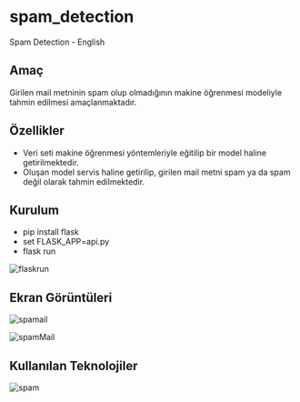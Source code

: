 # spam_detection
Spam Detection - English

## Amaç

Girilen mail metninin spam olup olmadığının makine öğrenmesi modeliyle tahmin edilmesi amaçlanmaktadır.

## Özellikler

* Veri seti makine öğrenmesi yöntemleriyle eğitilip bir model haline getirilmektedir.
* Oluşan model servis haline getirilip, girilen mail metni spam ya da spam değil olarak tahmin edilmektedir.

## Kurulum
- pip install flask
- set FLASK_APP=api.py
- flask run

![flaskrun](https://user-images.githubusercontent.com/48556212/71646340-0247e880-2cf8-11ea-8f53-f1d281f10ab1.PNG)


## Ekran Görüntüleri

![spamail](https://user-images.githubusercontent.com/48556212/71646358-5521a000-2cf8-11ea-946e-9d60b0917895.PNG)

![spamMail](https://user-images.githubusercontent.com/48556212/71646399-07f1fe00-2cf9-11ea-963d-4eb121a4c9db.PNG)


## Kullanılan Teknolojiler

 ![spam](https://user-images.githubusercontent.com/48556212/71646422-8d75ae00-2cf9-11ea-8a35-df6a6b856f19.png)


   


